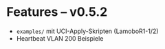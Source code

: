 # Features – v0.5.2

- `examples/` mit UCI-Apply-Skripten (LamoboR1-1/2)
- Heartbeat VLAN 200 Beispiele
